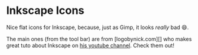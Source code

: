 # Inkscape Icons

Nice flat icons for Inkscape, because, just as Gimp, it looks *really* bad :smile:.

The main ones (from the tool bar) are from [logobynick.com][] who makes great tuto about Inkscape
on [his youtube channel](https://www.youtube.com/c/logosbynick). Check them out!

[logosbynick.com]: http://logosbynick.com
